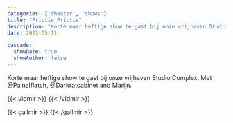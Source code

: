 ```yaml
---
categories: ['theater', 'shows']
title: "Frictie Frictie"
description: "Korte maar heftige show te gast bij onze vrijhaven Studio Complex. Met @Painalflatch, @Darkratcabinet and Marijn."
date: 2023-05-11

cascade:
  showDate: true
  showAuthor: false
---
```


Korte maar heftige show te gast bij onze vrijhaven Studio Complex. Met @Painalflatch, @Darkratcabinet and Marijn.

{{< vidmir >}}
{{< /vidmir >}}

{{< gallmir >}}
{{< /gallmir >}}

